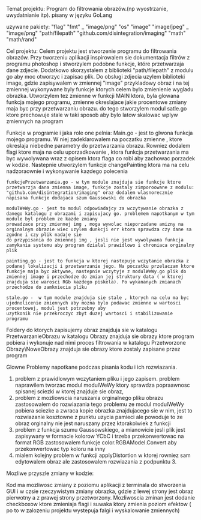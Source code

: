 Temat projektu: Program do filtrowania obrazów.(np wyostrzanie, uwydatnianie itp). pisany w języku GoLang

uzywane pakiety:
"flag"
	"fmt"
	_ "image/png"
	"os"
	"image"
	"image/jpeg"
	_ "image/png"
	"path/filepath"
    	"github.com/disintegration/imaging"
    "math"
	"math/rand"

Cel projektu: Celem projektu jest stworzenie programu do filtrowania obrazów. Przy tworzeniu aplikacji inspirowalem sie dokumentacja filtrów z programu photoshop i 
stworzylem podobne funkcje, które przetwarzaja dane zdjecie. Dodatkowo skorzystalem z biblioteki "path/filepath" z modulu go aby moc otworzyc i zapisac plik.
Do obslugi zdjecia uzylem biblioteki image, gdzie zapisywalem w zmiennej "image" przykladowy obraz i na tej zmiennej wykonywane byly funkcje ktorych celem bylo
zmienienie wygladu obrazka. Utworzylem tez zmienne w funkcji MAIN ktora, byla glowana funkcja mojego programu, zmienne okreslajace jakie procentowe zmiany maja byc 
przy przetwarzaniu obrazu. do tego stworzylem modul satle.go ktore prechowuje stale w taki sposob aby bylo latow skalowac wplyw zmiennych na program 

Funkcje w programie i jaka role one pelnia:
    Main.go - jest to glwona funkcja mojego programu. W niej zadeklarowalem na poczatku zmienne , ktore okreslaja niebedne parametry do przetwarzania obrazu. Rowniez dodalem flagi ktore maja na celu uporzadkowanie , ktora funkcja przetwarzania ma  byc wywolywana wraz z opisem ktora flaga co robi aby zachowac porzadek w kodzie. Nastepnie utworzylem funkcje changePainting ktora ma na celu nadzoraownie i wykonywanie kazdego polecenia

    funkcjePrzetwarzania.go - w tym module znajduja sie funkcje ktore przetwarzja dana zmienna image, funkcje zostaly zimporoowane z modulu: "github.com/disintegration/imaging" oraz dodalem wlasnorecznie napisana funkcje dodajaca szum Gaussowski do obrazka

    modulWeWy.go - jest to modul odpowiadajcy za wczytywanie obrazka z danego katalogu z obrazami i zapisujacy go. problemem napotkanym w tym module byl problem ze kazde zmiany
    prowadzace przy zmiennej img , moga wywolac nieporzadane amizny na orginalnym obrazie wiec uzylem dunkcji err ktora sprawdza czy dane sa zgodne i czy plik nadaje sie 
    do przypisania do zmiennej img , jesli nie jest wywolywana funkcja zamykania systemu aby program dzialal prawidlowo i chroniaca orginalny plik

    painting.go - jest to funkcja w ktorej nastepuje wczytanie obrazka z podanej lokalizacji i przetwarzanie jego. Na poczatku przelaczam ktore funkcje maja byc aktywne, nastepnie wczytyje z modulWeWy.go plik do zmiennej image i przechodze do zmian jej struktury data ( w ktorej znajduja sie warosci RGb kazdego piskela). Po wykananych zmianach przechodze do zamkniecia pliku 

    stale.go -  w tym module znajduja sie stale , ktorych na celu ma byc ujednolicenie zmiennych aby mozna bylo podawac zmienne w wartosci procentowej, modul jest potrzebny aby 
    uzytkonik nie przekroczyc zbyt duzej wartosci i stabilizowanie programu

Foldery do ktorych zapisujemy obraz znajduja sie w katalogu PrzetwarzanieObrazu
    w katalogu Obrazy znajduja sie obrazy ktore program pobiera i wykonuje nad nimi proces filtrowania
    w katalogu Przetworzone Obrazy\NoweObrazy znajduja sie obrazy ktore zostaly zapisane przez program

Glowne Problemy napotkane podczas pisania kodu i ich rozwiazania.
1. problem z prawidlowym wczytaniem pliku i jego zapisem.
    problem naprawilem tworzac modul modulWeWy ktory sprawdza popraawnosc spisanej sciezki w ktorej znajduje sie obraz, 
2. problem z mozliowscia naruszania orginalnego pliku obrazu
    zastosowalem do rozwiazania tego problemu ze modul modulWeWy pobiera sciezke a zwraca kopie obrazka znajdujacego sie w nim, jest to rozwiazanie kosztowne z 
    punktu uzycia pamieci ale powoduje to ze obraz orginalny nie jest naruszany przez ktorakolwiek z funkcji
3. problem z funkcja szumu Gaussowskiego, a mianowicie jesli plik jest zapisywany w formacie kolorow YCbC i trzeba przekonwertowac na format RGB
    zastosowalem funkcje color.RGBAModel.Convert aby przekonwertowac typ koloru na inny 
4. mialem kolejny problem w funkcji applyDistortion w ktorej rowniez sam edytowalem obraz ale zastosowalem rozwiazania z podpunktu 3.

Mozliwe przyszle zmiany w kodzie:

Kod ma mozliwosc zmiany z poziomu aplikacji z terminala do stworzenia GUI i w czsie rzeczywistym zmiany obrazka, gdzie z lewej strony jest obraz pierwotny a z prawej strony przetworzony. Mozliwoscia zminan jest dodanie checkboxow ktore zmieniaja flagi i suwaka ktory zmienia poziom efektow ( po to w zalozeniu projektu wystepuja falgi i wyskalowanie zmiennych)


